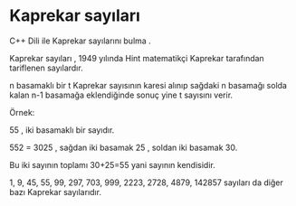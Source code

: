 # Kaprekar sayıları
C++ Dili ile Kaprekar sayılarını bulma .

Kaprekar sayıları , 1949 yılında Hint matematikçi Kaprekar tarafından tariflenen sayılardır.

n basamaklı bir t Kaprekar sayısının karesi alınıp sağdaki n basamağı solda kalan n-1 basamağa eklendiğinde sonuç yine t sayısını verir.

Örnek:

55 , iki basamaklı bir sayıdır.

552 = 3025 , sağdan iki basamak 25 , soldan iki basamak 30.

Bu iki sayının toplamı 30+25=55 yani sayının kendisidir.

1, 9, 45, 55, 99, 297, 703, 999, 2223, 2728, 4879, 142857 sayıları da diğer bazı Kaprekar sayılarıdır.
